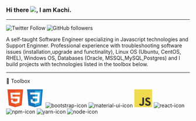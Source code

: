 ### Hi there <img src="https://raw.githubusercontent.com/MartinHeinz/MartinHeinz/master/wave.gif" width="30px">, I am Kachi.

---
![Twitter Follow](https://img.shields.io/twitter/follow/derrickachi?style=flat-square) ![GitHub followers](https://img.shields.io/github/followers/kachielite?style=flat-square)

A self-taught Software Engineer specializing in Javascript technologies and Support Enginner. Professional experience with troubleshooting software issues (installation,upgrade and functinality), Linux OS (Ubuntu, CentOS, RHEL), Windows OS, Databases (Oracle, MSSQL,MySQL,Postgres) and I build projects with technologies listed in the toolbox below.

---

🧰 Toolbox

<img src="https://github.com/devicons/devicon/blob/master/icons/html5/html5-original.svg" alt="html-icon" width="50" height="50"/> <img src="https://github.com/devicons/devicon/blob/master/icons/css3/css3-original.svg" alt="css-icon" width="50" height="50"/> <img src="https://cdn.worldvectorlogo.com/logos/bootstrap-4.svg" alt="bootstrap-icon" width="50" height="50"/> <img src="https://cdn.worldvectorlogo.com/logos/material-ui-1.svg" alt="material-ui-icon" width="50" height="50"/> <img src="https://github.com/devicons/devicon/blob/master/icons/javascript/javascript-original.svg" alt="javascrip-icon" width="50" height="50"/> <img src="https://cdn.worldvectorlogo.com/logos/react-2.svg" alt="react-icon" width="50" height="50"/>  <img src="https://cdn.worldvectorlogo.com/logos/npm-square-red-1.svg" alt="npm-icon" width="50" height="50"/> <img src="https://cdn.worldvectorlogo.com/logos/yarn.svg" alt="yarn-icon" width="50" height="50"/> <img src="https://cdn.worldvectorlogo.com/logos/nodejs-icon.svg" alt="node-icon" width="50" height="50"/> 

<!--
**Kachielite/Kachielite** is a ✨ _special_ ✨ repository because its `README.md` (this file) appears on your GitHub profile.

Here are some ideas to get you started:

- 🔭 I’m currently working on ...
- 🌱 I’m currently learning ...
- 👯 I’m looking to collaborate on ...
- 🤔 I’m looking for help with ...
- 💬 Ask me about ...
- 📫 How to reach me: ...
- 😄 Pronouns: ...
- ⚡ Fun fact: ...
-->

